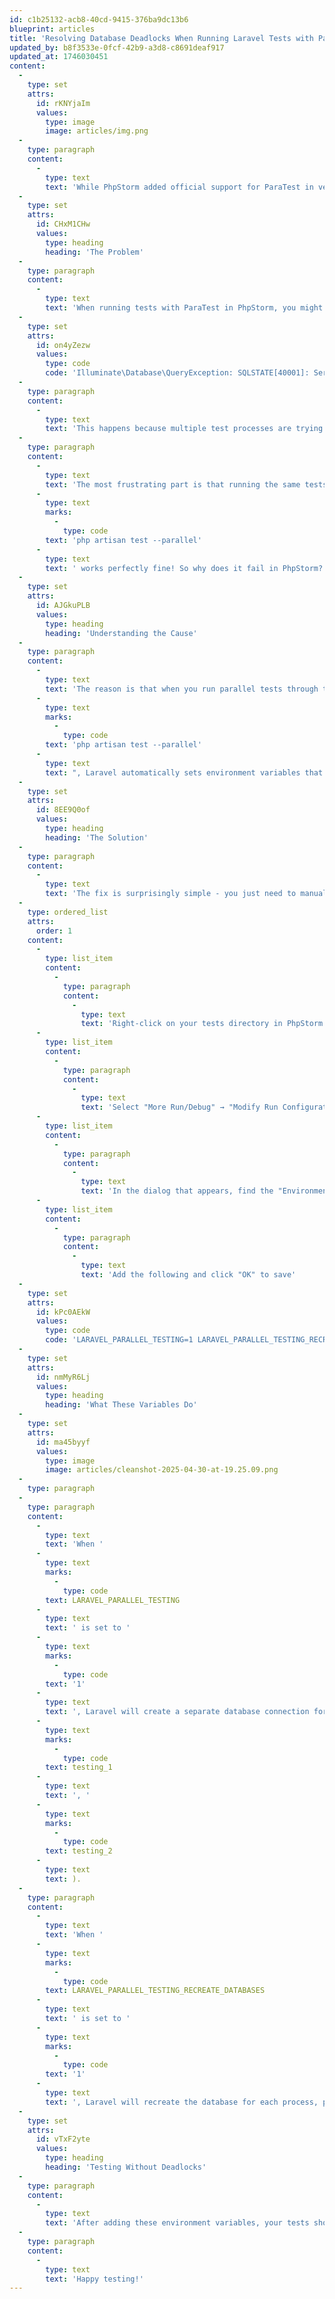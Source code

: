 ```yaml
---
id: c1b25132-acb8-40cd-9415-376ba9dc13b6
blueprint: articles
title: 'Resolving Database Deadlocks When Running Laravel Tests with ParaTest in PhpStorm'
updated_by: b8f3533e-0fcf-42b9-a3d8-c8691deaf917
updated_at: 1746030451
content:
  -
    type: set
    attrs:
      id: rKNYjaIm
      values:
        type: image
        image: articles/img.png
  -
    type: paragraph
    content:
      -
        type: text
        text: 'While PhpStorm added official support for ParaTest in version 2022.3, many developers encounter database deadlock issues when trying to use this feature with Laravel applications.'
  -
    type: set
    attrs:
      id: CHxM1CHw
      values:
        type: heading
        heading: 'The Problem'
  -
    type: paragraph
    content:
      -
        type: text
        text: 'When running tests with ParaTest in PhpStorm, you might encounter MySQL/Database deadlock errors that look like this:'
  -
    type: set
    attrs:
      id: on4yZezw
      values:
        type: code
        code: 'Illuminate\Database\QueryException: SQLSTATE[40001]: Serialization failure: 1213 Deadlock found when trying to get lock; try restarting transaction'
  -
    type: paragraph
    content:
      -
        type: text
        text: 'This happens because multiple test processes are trying to access the database simultaneously, causing lock contention.'
  -
    type: paragraph
    content:
      -
        type: text
        text: 'The most frustrating part is that running the same tests with the command line using '
      -
        type: text
        marks:
          -
            type: code
        text: 'php artisan test --parallel'
      -
        type: text
        text: ' works perfectly fine! So why does it fail in PhpStorm?'
  -
    type: set
    attrs:
      id: AJGkuPLB
      values:
        type: heading
        heading: 'Understanding the Cause'
  -
    type: paragraph
    content:
      -
        type: text
        text: 'The reason is that when you run parallel tests through the command line with '
      -
        type: text
        marks:
          -
            type: code
        text: 'php artisan test --parallel'
      -
        type: text
        text: ", Laravel automatically sets environment variables that tell the framework to create separate database connections for each test process. However, PhpStorm's ParaTest integration doesn't set these environment variables by default."
  -
    type: set
    attrs:
      id: 8EE9Q0of
      values:
        type: heading
        heading: 'The Solution'
  -
    type: paragraph
    content:
      -
        type: text
        text: 'The fix is surprisingly simple - you just need to manually add the required environment variables to your PhpStorm test run configuration:'
  -
    type: ordered_list
    attrs:
      order: 1
    content:
      -
        type: list_item
        content:
          -
            type: paragraph
            content:
              -
                type: text
                text: 'Right-click on your tests directory in PhpStorm'
      -
        type: list_item
        content:
          -
            type: paragraph
            content:
              -
                type: text
                text: 'Select "More Run/Debug" → "Modify Run Configuration..."'
      -
        type: list_item
        content:
          -
            type: paragraph
            content:
              -
                type: text
                text: 'In the dialog that appears, find the "Environment variables" field'
      -
        type: list_item
        content:
          -
            type: paragraph
            content:
              -
                type: text
                text: 'Add the following and click "OK" to save'
  -
    type: set
    attrs:
      id: kPc0AEkW
      values:
        type: code
        code: 'LARAVEL_PARALLEL_TESTING=1 LARAVEL_PARALLEL_TESTING_RECREATE_DATABASES=1'
  -
    type: set
    attrs:
      id: nmMyR6Lj
      values:
        type: heading
        heading: 'What These Variables Do'
  -
    type: set
    attrs:
      id: ma45byyf
      values:
        type: image
        image: articles/cleanshot-2025-04-30-at-19.25.09.png
  -
    type: paragraph
  -
    type: paragraph
    content:
      -
        type: text
        text: 'When '
      -
        type: text
        marks:
          -
            type: code
        text: LARAVEL_PARALLEL_TESTING
      -
        type: text
        text: ' is set to '
      -
        type: text
        marks:
          -
            type: code
        text: '1'
      -
        type: text
        text: ', Laravel will create a separate database connection for each test process. The connection name is suffixed with the test token (e.g., '
      -
        type: text
        marks:
          -
            type: code
        text: testing_1
      -
        type: text
        text: ', '
      -
        type: text
        marks:
          -
            type: code
        text: testing_2
      -
        type: text
        text: ).
  -
    type: paragraph
    content:
      -
        type: text
        text: 'When '
      -
        type: text
        marks:
          -
            type: code
        text: LARAVEL_PARALLEL_TESTING_RECREATE_DATABASES
      -
        type: text
        text: ' is set to '
      -
        type: text
        marks:
          -
            type: code
        text: '1'
      -
        type: text
        text: ', Laravel will recreate the database for each process, preventing conflicts between concurrent test executions.'
  -
    type: set
    attrs:
      id: vTxF2yte
      values:
        type: heading
        heading: 'Testing Without Deadlocks'
  -
    type: paragraph
    content:
      -
        type: text
        text: 'After adding these environment variables, your tests should run in parallel without any deadlock issues:'
  -
    type: paragraph
    content:
      -
        type: text
        text: 'Happy testing!'
---
```

